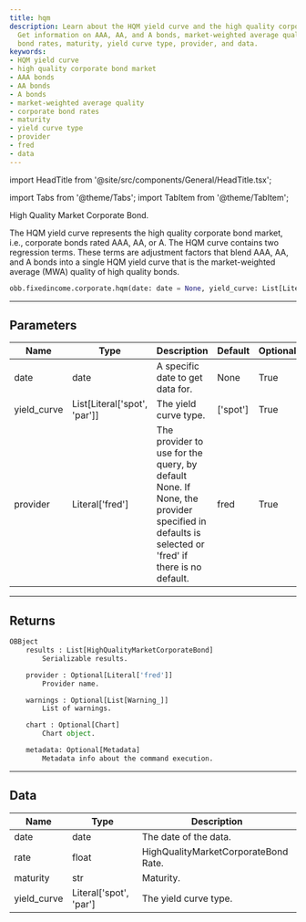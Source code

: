 ```yaml
---
title: hqm
description: Learn about the HQM yield curve and the high quality corporate bond market.
  Get information on AAA, AA, and A bonds, market-weighted average quality, corporate
  bond rates, maturity, yield curve type, provider, and data.
keywords:
- HQM yield curve
- high quality corporate bond market
- AAA bonds
- AA bonds
- A bonds
- market-weighted average quality
- corporate bond rates
- maturity
- yield curve type
- provider
- fred
- data
---
```


import HeadTitle from '@site/src/components/General/HeadTitle.tsx';

<HeadTitle title="fixedincome /corporate/hqm - Reference | OpenBB Platform Docs" />

<!-- markdownlint-disable MD012 MD031 MD033 -->

import Tabs from '@theme/Tabs';
import TabItem from '@theme/TabItem';

High Quality Market Corporate Bond.

The HQM yield curve represents the high quality corporate bond market, i.e.,
corporate bonds rated AAA, AA, or A.  The HQM curve contains two regression terms.
These terms are adjustment factors that blend AAA, AA, and A bonds into a single HQM yield curve
that is the market-weighted average (MWA) quality of high quality bonds.

```python wordwrap
obb.fixedincome.corporate.hqm(date: date = None, yield_curve: List[Literal[list]] = ['spot'], provider: Literal[str] = fred)
```

---

## Parameters

<Tabs>
<TabItem value="standard" label="Standard">

| Name | Type | Description | Default | Optional |
| ---- | ---- | ----------- | ------- | -------- |
| date | date | A specific date to get data for. | None | True |
| yield_curve | List[Literal['spot', 'par']] | The yield curve type. | ['spot'] | True |
| provider | Literal['fred'] | The provider to use for the query, by default None. If None, the provider specified in defaults is selected or 'fred' if there is no default. | fred | True |
</TabItem>

</Tabs>

---

## Returns

```python wordwrap
OBBject
    results : List[HighQualityMarketCorporateBond]
        Serializable results.

    provider : Optional[Literal['fred']]
        Provider name.

    warnings : Optional[List[Warning_]]
        List of warnings.

    chart : Optional[Chart]
        Chart object.

    metadata: Optional[Metadata]
        Metadata info about the command execution.
```

---

## Data

<Tabs>
<TabItem value="standard" label="Standard">

| Name | Type | Description |
| ---- | ---- | ----------- |
| date | date | The date of the data. |
| rate | float | HighQualityMarketCorporateBond Rate. |
| maturity | str | Maturity. |
| yield_curve | Literal['spot', 'par'] | The yield curve type. |
</TabItem>

</Tabs>


